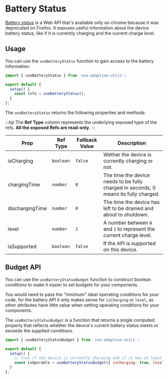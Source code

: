 # Battery Status

[Battery status](https://developer.mozilla.org/en-US/docs/Web/API/Battery_Status_API) is a Web API that's available only on chrome because it was deprecated on Firefox. It exposes useful information about the device battery status, like if it is currently charging and the current charge level.

## Usage

You can use the `useBatteryStatus` function to gain access to the battery information:

```js
import { useBatteryStatus } from 'vue-adaptive-utils';

export default {
  setup() {
    const info = useBatteryStatus();
  }
};
```

The `useBatteryStatus` returns the following properties and methods:

:::tip
The **Ref Type** column represents the underlying exposed type of the refs. **All the exposed Refs are read-only**.
:::

| Prop            | Ref Type  | Fallback Value | Description                                                                          |
| --------------- | --------- | -------------- | ------------------------------------------------------------------------------------ |
| isCharging      | `boolean` | `false`        | Wether the device is currently charging or not.                                      |
| chargingTime    | `number`  | `0`            | The time the device needs to be fully charged in seconds, 0 means its fully charged. |
| dischargingTime | `number`  | `0`            | The time the device has left to be drained and about to shutdown.                    |
| level           | `number`  | `1`            | A number between `0` and `1` to represent the current charge level.                  |
| isSupported     | `boolean` | `false`        | If the API is supported on this device.                                              |

## Budget API

You can use the `useBatteryStatusBudget` function to construct boolean conditions to make it easier to set budgets for your components.

You would need to pass the "minimum" ideal operating conditions for your code, for the battery API it only makes sense for `isCharging` or `level`, as other attributes have little value when setting operating conditions for your components.

The `useBatteryStatusBudget` is a function that returns a single computed properly that reflects whether the device's current battery status meets or exceeds the supplied conditions.

```js
import { useBatteryStatusBudget } from 'vue-adaptive-utils';

export default {
  setup() {
    // true if the device is currently charging and if it has at least 50% charge level.
    const isOperable = useBatteryStatusBudget({ isCharging: true, level: 0.5 });
  }
};
```
